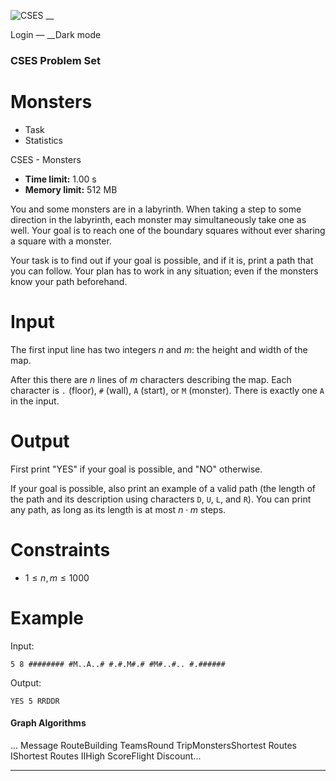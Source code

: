 ![CSES](/logo.png?1) __

Login — __Dark mode

### CSES Problem Set

# Monsters

  * Task
  * Statistics

CSES - Monsters

  * **Time limit:** 1.00 s
  * **Memory limit:** 512 MB

You and some monsters are in a labyrinth. When taking a step to some direction
in the labyrinth, each monster may simultaneously take one as well. Your goal
is to reach one of the boundary squares without ever sharing a square with a
monster.

Your task is to find out if your goal is possible, and if it is, print a path
that you can follow. Your plan has to work in any situation; even if the
monsters know your path beforehand.

# Input

The first input line has two integers $n$ and $m$: the height and width of the
map.

After this there are $n$ lines of $m$ characters describing the map. Each
character is `.` (floor), `#` (wall), `A` (start), or `M` (monster). There is
exactly one `A` in the input.

# Output

First print "YES" if your goal is possible, and "NO" otherwise.

If your goal is possible, also print an example of a valid path (the length of
the path and its description using characters `D`, `U`, `L`, and `R`). You can
print any path, as long as its length is at most $n \cdot m$ steps.

# Constraints

  * $1 \le n,m \le 1000$

# Example

Input:

``` 5 8 ######## #M..A..# #.#.M#.# #M#..#.. #.###### ```

Output:

``` YES 5 RRDDR ```

#### Graph Algorithms

... Message RouteBuilding TeamsRound TripMonstersShortest Routes IShortest
Routes IIHigh ScoreFlight Discount...

* * *


